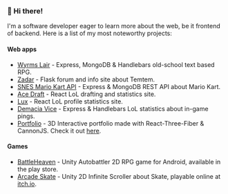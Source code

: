 <h3 align="left">👋 Hi there!</h3>

<p>I'm a software developer eager to learn more about the web, be it frontend of backend. Here is a list of my most noteworthy projects:</p>

<h4>Web apps</h4>
<ul>
  <li><a href="https://github.com/JoelEncinas/Wyrms-lair">Wyrms Lair</a> - Express, MongoDB & Handlebars old-school text based RPG.</li>
  <li><a href="https://github.com/JoelEncinas/Zadar">Zadar</a> - Flask forum and info site about Temtem.</li>
  <li><a href="https://github.com/JoelEncinas/SNES-MarioKart-API">SNES Mario Kart API</a> - Express & MongoDB REST API about Mario Kart.</li>
  <li><a href="https://github.com/JoelEncinas/Ace-Draft">Ace Draft</a> - React LoL drafting and statistics site.</li>
  <li><a href="https://github.com/JoelEncinas/Lux">Lux</a> - React LoL profile statistics site.</li>
  <li><a href="https://github.com/JoelEncinas/Demacia-vice">Demacia Vice</a> - Express & Handlebars LoL statistics about in-game pings.</li>
  <li><a href="https://github.com/JoelEncinas/JoelEncinas.github.io">Portfolio</a> - 3D Interactive portfolio made with React-Three-Fiber & CannonJS. Check it out <a href="https://joelencinas.github.io/">here</a>.</li>
</ul>

<h4>Games</h4>
<ul>
  <li><a href="https://github.com/JoelEncinas/BattleHeaven-Fighting-RPG">BattleHeaven</a> - Unity Autobattler 2D RPG game for Android, available in the play store.</li>
  <li><a href="https://github.com/JoelEncinas/Arcade-Skate">Arcade Skate</a> - Unity 2D Infinite Scroller about Skate, playable online at <a href="https://joelencinas.itch.io/arcade-skate">itch.io</a>.</li>
</ul>
